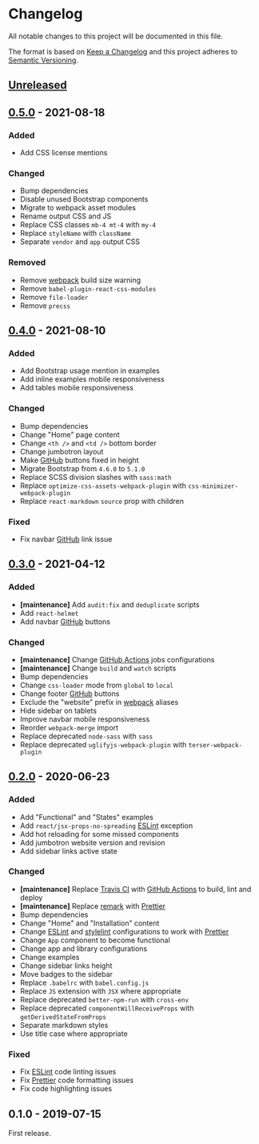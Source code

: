 # Changelog

All notable changes to this project will be documented in this file.

The format is based on [Keep a Changelog](http://keepachangelog.com/en/1.0.0/)
and this project adheres to [Semantic Versioning](http://semver.org/spec/v2.0.0.html).

## [Unreleased][]

## [0.5.0][] - 2021-08-18

### Added

- Add CSS license mentions

### Changed

- Bump dependencies
- Disable unused Bootstrap components
- Migrate to webpack asset modules
- Rename output CSS and JS
- Replace CSS classes `mb-4 mt-4` with `my-4`
- Replace `styleName` with `className`
- Separate `vendor` and `app` output CSS

### Removed

- Remove [webpack][] build size warning
- Remove `babel-plugin-react-css-modules`
- Remove `file-loader`
- Remove `precss`

## [0.4.0][] - 2021-08-10

### Added

- Add Bootstrap usage mention in examples
- Add inline examples mobile responsiveness
- Add tables mobile responsiveness

### Changed

- Bump dependencies
- Change "Home" page content
- Change `<th />` and `<td />` bottom border
- Change jumbotron layout
- Make [GitHub][] buttons fixed in height
- Migrate Bootstrap from `4.6.0` to `5.1.0`
- Replace SCSS division slashes with `sass:math`
- Replace `optimize-css-assets-webpack-plugin` with `css-minimizer-webpack-plugin`
- Replace `react-markdown` `source` prop with children

### Fixed

- Fix navbar [GitHub][] link issue

## [0.3.0][] - 2021-04-12

### Added

- **[maintenance]** Add `audit:fix` and `deduplicate` scripts
- Add `react-helmet`
- Add navbar [GitHub][] buttons

### Changed

- **[maintenance]** Change [GitHub Actions][] jobs configurations
- **[maintenance]** Change `build` and `watch` scripts
- Bump dependencies
- Change `css-loader` mode from `global` to `local`
- Change footer [GitHub][] buttons
- Exclude the "website" prefix in [webpack][] aliases
- Hide sidebar on tablets
- Improve navbar mobile responsiveness
- Reorder `webpack-merge` import
- Replace deprecated `node-sass` with `sass`
- Replace deprecated `uglifyjs-webpack-plugin` with `terser-webpack-plugin`

## [0.2.0][] - 2020-06-23

### Added

- Add "Functional" and "States" examples
- Add `react/jsx-props-no-spreading` [ESLint][] exception
- Add hot reloading for some missed components
- Add jumbotron website version and revision
- Add sidebar links active state

### Changed

- **[maintenance]** Replace [Travis CI][] with [GitHub Actions][] to build, lint and deploy
- **[maintenance]** Replace [remark][] with [Prettier][]
- Bump dependencies
- Change "Home" and "Installation" content
- Change [ESLint][] and [stylelint][] configurations to work with [Prettier][]
- Change `App` component to become functional
- Change app and library configurations
- Change examples
- Change sidebar links height
- Move badges to the sidebar
- Replace `.babelrc` with `babel.config.js`
- Replace `JS` extension with `JSX` where appropriate
- Replace deprecated `better-npm-run` with `cross-env`
- Replace deprecated `componentWillReceiveProps` with `getDerivedStateFromProps`
- Separate markdown styles
- Use title case where appropriate

### Fixed

- Fix [ESLint][] code linting issues
- Fix [Prettier][] code formatting issues
- Fix code highlighting issues

## 0.1.0 - 2019-07-15

First release.

[unreleased]: https://github.com/victorpopkov/react-ui-icheck-website/compare/v0.5.0...HEAD
[0.5.0]: https://github.com/victorpopkov/react-ui-icheck-website/compare/v0.4.0...v0.5.0
[0.4.0]: https://github.com/victorpopkov/react-ui-icheck-website/compare/v0.3.0...v0.4.0
[0.3.0]: https://github.com/victorpopkov/react-ui-icheck-website/compare/v0.2.0...v0.3.0
[0.2.0]: https://github.com/victorpopkov/react-ui-icheck-website/compare/v0.1.0...v0.2.0
[eslint]: https://eslint.org/
[github actions]: https://github.com/features/actions
[github]: https://github.com/
[prettier]: https://prettier.io/
[remark]: https://remark.js.org/
[stylelint]: https://stylelint.io/
[travis ci]: https://travis-ci.org/
[webpack]: https://webpack.js.org/
